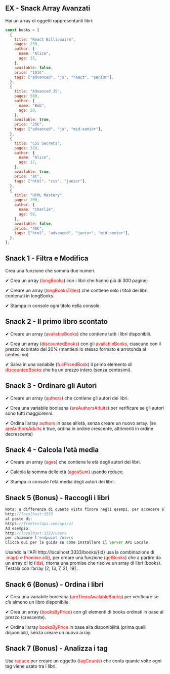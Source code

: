 ## EX - Snack Array Avanzati

Hai un array di oggetti rappresentanti libri:

```js
const books = [
  {
    title: "React Billionaire",
    pages: 250,
    author: {
      name: "Alice",
      age: 35,
    },
    available: false,
    price: "101€",
    tags: ["advanced", "js", "react", "senior"],
  },
  {
    title: "Advanced JS",
    pages: 500,
    author: {
      name: "Bob",
      age: 20,
    },
    available: true,
    price: "25€",
    tags: ["advanced", "js", "mid-senior"],
  },
  {
    title: "CSS Secrets",
    pages: 320,
    author: {
      name: "Alice",
      age: 17,
    },
    available: true,
    price: "8€",
    tags: ["html", "css", "junior"],
  },
  {
    title: "HTML Mastery",
    pages: 200,
    author: {
      name: "Charlie",
      age: 50,
    },
    available: false,
    price: "48€",
    tags: ["html", "advanced", "junior", "mid-senior"],
  },
];
```

## Snack 1 - Filtra e Modifica

Crea una funzione che somma due numeri.

✔︎ Crea un array (<font color="red">longBooks</font>) con i libri che hanno più di 300 pagine;

✔︎ Creare un array (<font color="red">longBooksTitles</font>) che contiene solo i titoli dei libri contenuti in longBooks.

✔︎ Stampa in console ogni titolo nella console.

## Snack 2 - Il primo libro scontato

✔︎ Creare un array (<font color="red">availableBooks</font>) che contiene tutti i libri disponibili.

✔︎ Crea un array (<font color="red">discountedBooks</font>) con gli <font color="red">availableBooks</font>, ciascuno con il prezzo scontato del 20% (mantieni lo stesso formato e arrotonda al centesimo)

✔︎ Salva in una variabile (<font color="red">fullPricedBook</font>) il primo elemento di <font color="red">discountedBooks</font> che ha un prezzo intero (senza centesimi).

## Snack 3 - Ordinare gli Autori

✔︎ Creare un array (<font color="red">authors</font>) che contiene gli autori dei libri.

✔︎ Crea una variabile booleana (<font color="red">areAuthorsAdults</font>) per verificare se gli autori sono tutti maggiorenni.

✔︎ Ordina l’array <font color="red">authors</font> in base all’età, senza creare un nuovo array.
(se <font color="red">areAuthorsAdults</font> è true, ordina in ordine crescente, altrimenti in ordine decrescente)

## Snack 4 - Calcola l’età media

✔︎ Creare un array (<font color="red">ages</font>) che contiene le età degli autori dei libri.

✔︎ Calcola la somma delle età (<font color="red">agesSum</font>) usando reduce.

✔︎ Stampa in console l’età media degli autori dei libri.

## Snack 5 (Bonus) - Raccogli i libri

```js
Nota: a differenza di quanto visto finora negli esempi, per accedere all'API utilizzare l'url base:
http://localhost:3333
al posto di:
https://freetestapi.com/api/v1
Ad esempio:
http://localhost:3333/users
per chiamare l'endpoint /users
Clicca qui per la guida su come installare il Server API Locale!
```

Usando la l'API http://localhost:3333/books/{id} usa la combinazione di <font color="red">.map()</font> e <font color="red">Promise.all()</font>, per creare una funzione (<font color="red">getBooks</font>) che a partire da un array di id (<font color="red">ids</font>), ritorna una promise che risolve un array di libri (books).
Testala con l’array [2, 13, 7, 21, 19] .

## Snack 6 (Bonus) - Ordina i libri

✔︎ Crea una variabile booleana (<font color="red">areThereAvailableBooks</font>) per verificare se c’è almeno un libro disponibile.

✔︎ Crea un array (<font color="red">booksByPrice</font>) con gli elementi di books ordinati in base al prezzo (crescente).

✔︎ Ordina l’array <font color="red">booksByPrice</font> in base alla disponibilità (prima quelli disponibili), senza creare un nuovo array.

## Snack 7 (Bonus) - Analizza i tag

Usa <font color="red">reduce</font> per creare un oggetto (<font color="red">tagCounts</font>) che conta quante volte ogni tag viene usato tra i libri.
